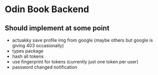 # Odin Book Backend

## Should implement at some point

- actuakky save profile img from google (maybe others but google is giving 403 occasionally)
- types package
- hash all tokens
- use fingerprint for tokens (currently just one token per user)
- password changed notification
